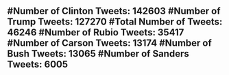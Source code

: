 #Number of Clinton Tweets: 142603
#Number of Trump Tweets: 127270
#Total Number of Tweets: 46246 
#Number of Rubio Tweets: 35417
#Number of Carson Tweets: 13174
#Number of Bush Tweets: 13065
#Number of Sanders Tweets: 6005
---
